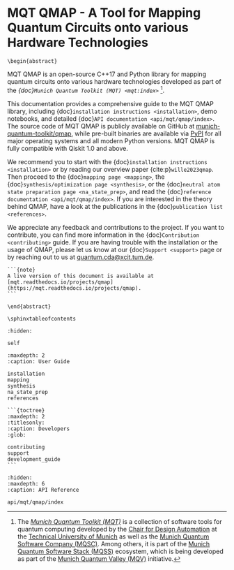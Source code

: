 # MQT QMAP - A Tool for Mapping Quantum Circuits onto various Hardware Technologies

```{raw} latex
\begin{abstract}
```

MQT QMAP is an open-source C++17 and Python library for mapping quantum circuits onto various hardware technologies developed as part of the _{doc}`Munich Quantum Toolkit (MQT) <mqt:index>`_ [^1].

This documentation provides a comprehensive guide to the MQT QMAP library, including {doc}`installation instructions <installation>`, demo notebooks, and detailed {doc}`API documentation <api/mqt/qmap/index>`.
The source code of MQT QMAP is publicly available on GitHub at [munich-quantum-toolkit/qmap](https://github.com/munich-quantum-toolkit/qmap), while pre-built binaries are available via [PyPI](https://pypi.org/project/mqt.qmap/) for all major operating systems and all modern Python versions.
MQT QMAP is fully compatible with Qiskit 1.0 and above.

We recommend you to start with the {doc}`installation instructions <installation>` or by reading our overview paper {cite:p}`wille2023qmap`.
Then proceed to the {doc}`mapping page <mapping>`, the {doc}`synthesis/optimization page <synthesis>`, or the {doc}`neutral atom state preparation page <na_state_prep>`, and read the {doc}`reference documentation <api/mqt/qmap/index>`.
If you are interested in the theory behind QMAP, have a look at the publications in the {doc}`publication list <references>`.

We appreciate any feedback and contributions to the project. If you want to contribute, you can find more information in the {doc}`Contribution <contributing>` guide.
If you are having trouble with the installation or the usage of QMAP, please let us know at our {doc}`Support <support>` page or by reaching out to us at [quantum.cda@xcit.tum.de](mailto:quantum.cda@xcit.tum.de).

[^1]:
    The _[Munich Quantum Toolkit (MQT)](https://mqt.readthedocs.io)_ is a collection of software tools for quantum computing developed by the [Chair for Design Automation](https://www.cda.cit.tum.de/) at the [Technical University of Munich](https://www.tum.de/) as well as the [Munich Quantum Software Company (MQSC)](https://munichquantum.software).
    Among others, it is part of the [Munich Quantum Software Stack (MQSS)](https://www.munich-quantum-valley.de/research/research-areas/mqss) ecosystem, which is being developed as part of the [Munich Quantum Valley (MQV)](https://www.munich-quantum-valley.de) initiative.

````{only} latex
```{note}
A live version of this document is available at [mqt.readthedocs.io/projects/qmap](https://mqt.readthedocs.io/projects/qmap).
```
````

```{raw} latex
\end{abstract}

\sphinxtableofcontents
```

```{toctree}
:hidden:

self
```

```{toctree}
:maxdepth: 2
:caption: User Guide

installation
mapping
synthesis
na_state_prep
references
```

````{only} not latex
```{toctree}
:maxdepth: 2
:titlesonly:
:caption: Developers
:glob:

contributing
support
development_guide
```
````

```{toctree}
:hidden:
:maxdepth: 6
:caption: API Reference

api/mqt/qmap/index
```
